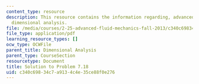 ```yaml
---
content_type: resource
description: This resource contains the information regarding, advanced fluid mechanics,
  dimensional analysis.
file: /media/courses/2-25-advanced-fluid-mechanics-fall-2013/c340c69834c7a9134c4e35ce88f0e276_MIT2_25F13_Shapi7.18_Solut.pdf
file_type: application/pdf
learning_resource_types: []
ocw_type: OCWFile
parent_title: Dimensional Analysis
parent_type: CourseSection
resourcetype: Document
title: Solution to Problem 7.18
uid: c340c698-34c7-a913-4c4e-35ce88f0e276
---
```

